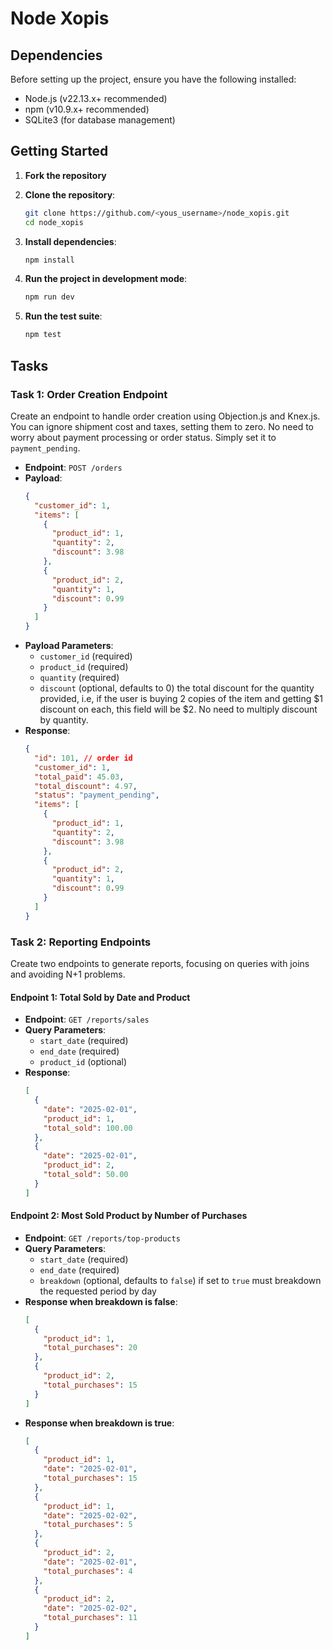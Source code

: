 # Node Xopis

## Dependencies

Before setting up the project, ensure you have the following installed:

- Node.js (v22.13.x+ recommended)
- npm (v10.9.x+ recommended)
- SQLite3 (for database management)

## Getting Started

1. **Fork the repository**

2. **Clone the repository**:
   ```sh
   git clone https://github.com/<yous_username>/node_xopis.git
   cd node_xopis
   ```

3. **Install dependencies**:
   ```sh
   npm install
   ```

4. **Run the project in development mode**:
   ```sh
   npm run dev
   ```

5. **Run the test suite**:
   ```sh
   npm test
   ```

## Tasks

### Task 1: Order Creation Endpoint

Create an endpoint to handle order creation using Objection.js and Knex.js. You can ignore shipment cost and taxes,
 setting them to zero. No need to worry about payment processing or order status. Simply set it to `payment_pending`.

- **Endpoint**: `POST /orders`
- **Payload**:
  ```json
  {
    "customer_id": 1,
    "items": [
      {
        "product_id": 1,
        "quantity": 2,
        "discount": 3.98
      },
      {
        "product_id": 2,
        "quantity": 1,
        "discount": 0.99
      }
    ]
  }
  ```
- **Payload Parameters**:
  - `customer_id` (required)
  - `product_id` (required)
  - `quantity` (required)
  - `discount` (optional, defaults to 0) the total discount for the quantity provided, i.e, if the user is buying
  2 copies of the item and getting $1 discount on each, this field will be $2. No need to multiply discount by quantity.
- **Response**:
  ```json
  {
    "id": 101, // order id
    "customer_id": 1,
    "total_paid": 45.03,
    "total_discount": 4.97,
    "status": "payment_pending",
    "items": [
      {
        "product_id": 1,
        "quantity": 2,
        "discount": 3.98
      },
      {
        "product_id": 2,
        "quantity": 1,
        "discount": 0.99
      }
    ]
  }
  ```

### Task 2: Reporting Endpoints

Create two endpoints to generate reports, focusing on queries with joins and avoiding N+1 problems.

#### Endpoint 1: Total Sold by Date and Product

- **Endpoint**: `GET /reports/sales`
- **Query Parameters**:
  - `start_date` (required)
  - `end_date` (required)
  - `product_id` (optional)
- **Response**:
  ```json
  [
    {
      "date": "2025-02-01",
      "product_id": 1,
      "total_sold": 100.00
    },
    {
      "date": "2025-02-01",
      "product_id": 2,
      "total_sold": 50.00
    }
  ]
  ```

#### Endpoint 2: Most Sold Product by Number of Purchases

- **Endpoint**: `GET /reports/top-products`
- **Query Parameters**:
  - `start_date` (required)
  - `end_date` (required)
  - `breakdown` (optional, defaults to `false`) if set to `true` must breakdown the requested period by day
- **Response when breakdown is false**:
  ```json
  [
    {
      "product_id": 1,
      "total_purchases": 20
    },
    {
      "product_id": 2,
      "total_purchases": 15
    }
  ]
  ```
- **Response when breakdown is true**:
  ```json
  [
    {
      "product_id": 1,
      "date": "2025-02-01",
      "total_purchases": 15
    },
    {
      "product_id": 1,
      "date": "2025-02-02",
      "total_purchases": 5
    },
    {
      "product_id": 2,
      "date": "2025-02-01",
      "total_purchases": 4
    },
    {
      "product_id": 2,
      "date": "2025-02-02",
      "total_purchases": 11
    }
  ]
  ```
